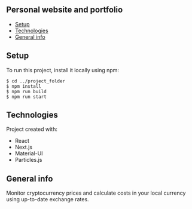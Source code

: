 ## Personal website and portfolio
* [Setup](#setup) 
* [Technologies](#technologies)
* [General info](#general-info)

## Setup
To run this project, install it locally using npm:

```
$ cd ../project_folder
$ npm install
$ npm run build
$ npm run start
```

## Technologies
Project created with:
* React
* Next.js
* Material-UI
* Particles.js 

## General info

Monitor cryptocurrency prices and calculate costs in your local currency using up-to-date exchange rates.